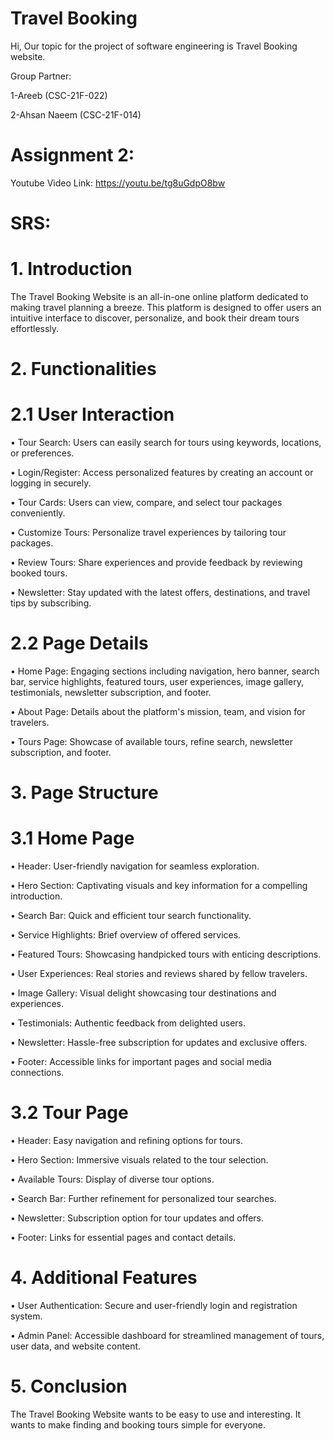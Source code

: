 # Travel Booking

Hi, Our topic for the project of software engineering is Travel Booking website.

Group Partner: 

1-Areeb (CSC-21F-022)

2-Ahsan Naeem (CSC-21F-014)

# Assignment 2: 

Youtube Video Link: https://youtu.be/tg8uGdpO8bw

# SRS:

# 1. Introduction

The Travel Booking Website is an all-in-one online platform dedicated to making travel planning a breeze. This platform is designed to offer users an intuitive interface to discover, personalize, and book their dream tours effortlessly.

# 2. Functionalities

# 2.1 User Interaction

•	Tour Search: Users can easily search for tours using keywords, locations, or preferences.

•	Login/Register: Access personalized features by creating an account or logging in securely.

•	Tour Cards: Users can view, compare, and select tour packages conveniently.

•	Customize Tours: Personalize travel experiences by tailoring tour packages.

•	Review Tours: Share experiences and provide feedback by reviewing booked tours.

•	Newsletter: Stay updated with the latest offers, destinations, and travel tips by subscribing.

# 2.2 Page Details

•	Home Page: Engaging sections including navigation, hero banner, search bar, service highlights, featured tours, user experiences, image gallery, testimonials, newsletter subscription, and footer.

•	About Page: Details about the platform's mission, team, and vision for travelers.

•	Tours Page: Showcase of available tours, refine search, newsletter subscription, and footer.

# 3. Page Structure

# 3.1 Home Page

•	Header: User-friendly navigation for seamless exploration.

•	Hero Section: Captivating visuals and key information for a compelling introduction.

•	Search Bar: Quick and efficient tour search functionality.

•	Service Highlights: Brief overview of offered services.

•	Featured Tours: Showcasing handpicked tours with enticing descriptions.

•	User Experiences: Real stories and reviews shared by fellow travelers.

•	Image Gallery: Visual delight showcasing tour destinations and experiences.

•	Testimonials: Authentic feedback from delighted users.

•	Newsletter: Hassle-free subscription for updates and exclusive offers.

•	Footer: Accessible links for important pages and social media connections.

# 3.2 Tour Page

•	Header: Easy navigation and refining options for tours.

•	Hero Section: Immersive visuals related to the tour selection.

•	Available Tours: Display of diverse tour options.

•	Search Bar: Further refinement for personalized tour searches.

•	Newsletter: Subscription option for tour updates and offers.

•	Footer: Links for essential pages and contact details.

# 4. Additional Features

•	User Authentication: Secure and user-friendly login and registration system.

•	Admin Panel: Accessible dashboard for streamlined management of tours, user data, and website content.

# 5. Conclusion

The Travel Booking Website wants to be easy to use and interesting. It wants to make finding and booking tours simple for everyone.
